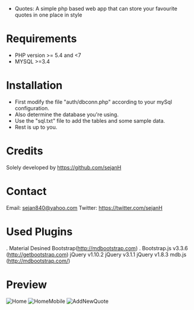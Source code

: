 + Quotes: A simple php based web app that can store your favourite quotes in one place in style

Requirements
============
- PHP version >= 5.4 and <7
- MYSQL >=3.4

Installation
============

+ First modify the file "auth/dbconn.php" according to your mySql configuration.
+ Also determine the database you're using.
+ Use the "sql.txt" file to add the tables and some sample data.
+ Rest is up to you.

Credits
=======
Solely developed by https://github.com/sejanH

Contact
=======

Email: sejan840@yahoo.com
Twitter: https://twitter.com/sejanH

Used Plugins
============
. Material Desined Bootstrap(http://mdbootstrap.com)
. Bootstrap.js v3.3.6 (http://getbootstrap.com)
jQuery v1.10.2
jQuery v3.1.1
jQuery v1.8.3
mdb.js (http://mdbootstrap.com/)

Preview
========
![Home](https://cloud.githubusercontent.com/assets/16546092/21075623/b3a8e9d6-bf40-11e6-96d8-a79a69382263.png)
![HomeMobile](https://cloud.githubusercontent.com/assets/16546092/21075624/b3d483ca-bf40-11e6-94b4-59a66cae944c.png)
![AddNewQuote](https://cloud.githubusercontent.com/assets/16546092/21075625/b3f69b5e-bf40-11e6-93d4-12fa4c54aab2.png)
